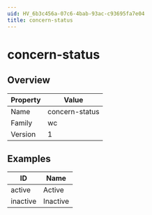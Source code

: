 ```yaml
---
uid: HV_6b3c456a-07c6-4bab-93ac-c93695fa7e04
title: concern-status
---
```


# concern-status

## Overview

Property|Value
---|--- 
Name|concern-status 
Family|wc 
Version|1

## Examples

ID|Name
---|--- 
active|Active 
inactive|Inactive